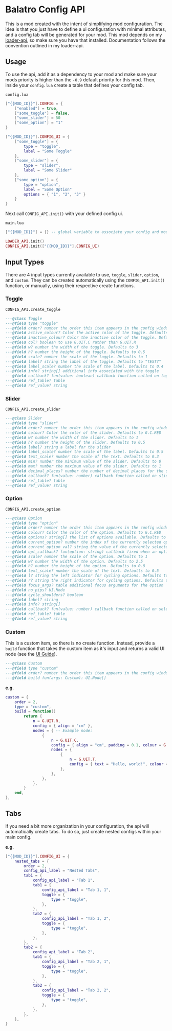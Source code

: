 # Balatro Config API

This is a mod created with the intent of simplifying mod configuration. The idea is that you just have to define a ui configuration with minimal attributes, and a config tab will be generated for your mod. This mod depends on my [loader-api](https://github.com/jlwoolf/balatro-loader-api), so make sure you have that installed. Documentation follows the convention outlined in my loader-api.

## Usage

To use the api, add it as a dependency to your mod and make sure your mods priority is higher than the `-0.9` default priority for this mod. Then, inside your `config.lua` create a table that defines your config tab.

`config.lua`

```lua
["{{MOD_ID}}"].CONFIG = {
    ["enabled"] = true,
    ["some_toggle"] = false,
    ["some_slider"] = 50
    ["some_option"] = "1"
}

["{{MOD_ID}}"].CONFIG_UI = {
    ["some_toggle"] = {
        type = "toggle",
        label = "Some Toggle"
    },
    ["some_slider"] = {
        type = "slider",
        label = "Some Slider"
    },
    ["some_option"] = {
        type = "option",
        label = "Some Option"
        options = { "1", "2", "3" }
    }
}
```

Next call `CONFIG_API.init()` with your defined config ui.

`main.lua`

```lua
["{{MOD_ID}}"] = {} -- global variable to associate your config and mod functions with.

LOADER_API.init()
CONFIG_API.init(["{{MOD_ID}}"].CONFIG_UI)
```

## Input Types

There are 4 input types currently available to use, `toggle`, `slider`, `option`, and `custom`. They can be created automatically using the `CONFIG_API.init()` function, or manually, using their respective create functions.

### Toggle

`CONFIG_API.create_toggle`

```lua
---@class Toggle
---@field type "toggle"
---@field order? number the order this item appears in the config window
---@field active_colour? Color the active color of the toggle. Defaults to G.C.RED
---@field inactive_colour? Color the inactive color of the toggle. Defaults to G.C.BLACK
---@field col? boolean to use G.UIT.C rather than G.UIT.R
---@field w? number the width of the toggle. Defaults to 3
---@field h? number the height of the toggle. Defaults to 0.5
---@field scale? number the scale of the toggle. Defaults to 1
---@field label? string the label of the toggle. Defaults to "TEST?"
---@field label_scale? number the scale of the label. Defaults to 0.4
---@field info? string[] additional info associated with the toggle
---@field callback? fun(value: boolean) callback function called on toggle
---@field ref_table? table
---@field ref_value? string
```

### Slider

`CONFIG_API.create_slider`

```lua
---@class Slider
---@field type "slider"
---@field order? number the order this item appears in the config window
---@field colour? Color the color of the slider. Defaults to G.C.RED
---@field w? number the width of the slider. Defaults to 1
---@field h? number the height of the slider. Defaults to 0.5
---@field label? string a label for the slider
---@field label_scale? number the scale of the label. Defaults to 0.5
---@field text_scale? number the scale of the text. Defaults to 0.3
---@field min? number the minimum value of the slider. Defaults to 0
---@field max? number the maximum value of the slider. Defaults to 1
---@field decimal_places? number the number of decimal places for the slider value. Defaults to 0
---@field callback? fun(value: number) callback function called on slide
---@field ref_table? table
---@field ref_value? string
```

### Option

`CONFIG_API.create_option`

```lua
---@class Option
---@field type "option"
---@field order? number the order this item appears in the config window
---@field colour? Color the color of the option. Defaults to G.C.RED
---@field options? string[] the list of options available. Defaults to {'Option 1', 'Option 2'}
---@field current_option? number the index of the currently selected option. Defaults to 1
---@field current_option_val? string the value of the currently selected option
---@field opt_callback? fun(option: string) callback fired when an option is selected
---@field scale? number the scale of the option. Defaults to 1
---@field w? number the width of the option. Defaults to 2.5
---@field h? number the height of the option. Defaults to 0.8
---@field text_scale? number the scale of the text. Defaults to 0.5
---@field l? string the left indicator for cycling options. Defaults to '<'
---@field r? string the right indicator for cycling options. Defaults to '>'
---@field focus_args? table additional focus arguments for the option
---@field no_pips? UI.Node
---@field cycle_shoulders? boolean
---@field label? string
---@field info? string[]
---@field callback? fun(value: number) callback function called on select
---@field ref_table? table
---@field ref_value? string
```

### Custom

This is a custom item, so there is no create function. Instead, provide a `build` function that takes the custom item as it's input and returns a valid UI node (see the [UI Guide](https://github.com/Steamodded/smods/wiki/UI-Guide)).

```lua
---@class Custom
---@field type "custom"
---@field order? number the order this item appears in the config window
---@field build fun(args: Custom): UI.Node[]
```

**e.g.**

```lua
custom = {
    order = 2,
    type = "custom",
    build = function()
        return {
            n = G.UIT.R,
            config = { align = "cm" },
            nodes = { -- Example node:
                {
                    n = G.UIT.C,
                    config = { align = "cm", padding = 0.1, colour = G.C.BLUE, r = 0.5 },
                    nodes = {
                        {
                            n = G.UIT.T,
                            config = { text = "Hello, world!", colour = G.C.UI.TEXT_LIGHT, scale = 0.5 },
                        },
                    },
                },
            },
        }
    end,
},
```

## Tabs

If you need a bit more organization in your configuration, the api will automatically create tabs. To do so, just create nested configs within your main config.

**e.g.**

```lua
["{{MOD_ID}}"].CONFIG_UI = {
    nested_tabs = {
		order = 2,
		config_api_label = "Nested Tabs",
		tab1 = {
			config_api_label = "Tab 1",
			tab1 = {
				config_api_label = "Tab 1, 1",
				toggle = {
					type = "toggle",
				},
			},
			tab2 = {
				config_api_label = "Tab 1, 2",
				toggle = {
					type = "toggle",
				},
			},
		},
		tab2 = {
			config_api_label = "Tab 2",
			tab1 = {
				config_api_label = "Tab 2, 1",
				toggle = {
					type = "toggle",
				},
			},
			tab2 = {
				config_api_label = "Tab 2, 2",
				toggle = {
					type = "toggle",
				},
			},
		},
	},
}
```
